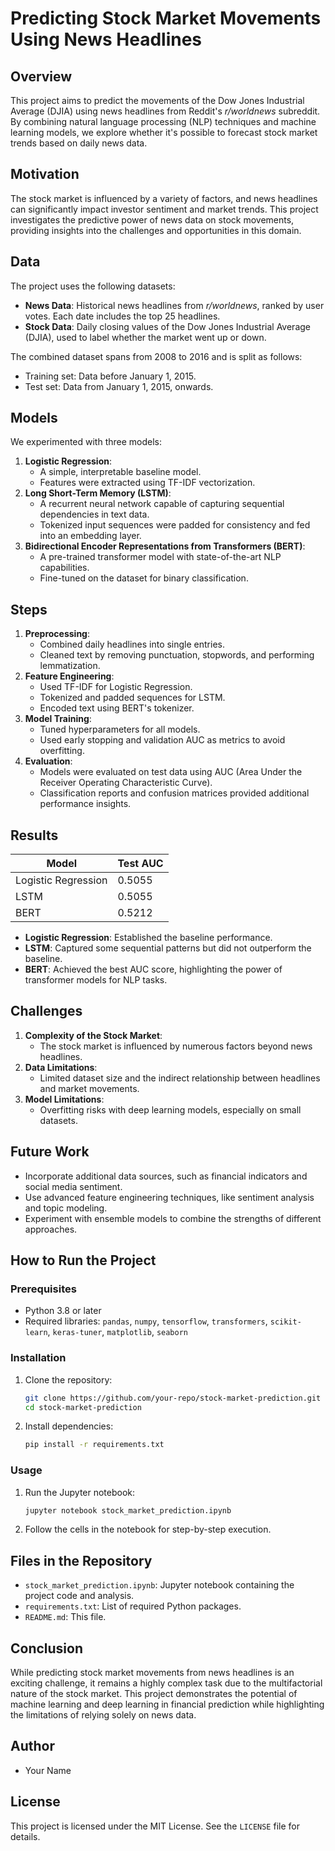 
# Predicting Stock Market Movements Using News Headlines

## Overview

This project aims to predict the movements of the Dow Jones Industrial Average (DJIA) using news headlines from Reddit's *r/worldnews* subreddit. By combining natural language processing (NLP) techniques and machine learning models, we explore whether it's possible to forecast stock market trends based on daily news data.

## Motivation

The stock market is influenced by a variety of factors, and news headlines can significantly impact investor sentiment and market trends. This project investigates the predictive power of news data on stock movements, providing insights into the challenges and opportunities in this domain.

## Data

The project uses the following datasets:
- **News Data**: Historical news headlines from *r/worldnews*, ranked by user votes. Each date includes the top 25 headlines.
- **Stock Data**: Daily closing values of the Dow Jones Industrial Average (DJIA), used to label whether the market went up or down.

The combined dataset spans from 2008 to 2016 and is split as follows:
- Training set: Data before January 1, 2015.
- Test set: Data from January 1, 2015, onwards.

## Models

We experimented with three models:
1. **Logistic Regression**:
   - A simple, interpretable baseline model.
   - Features were extracted using TF-IDF vectorization.
2. **Long Short-Term Memory (LSTM)**:
   - A recurrent neural network capable of capturing sequential dependencies in text data.
   - Tokenized input sequences were padded for consistency and fed into an embedding layer.
3. **Bidirectional Encoder Representations from Transformers (BERT)**:
   - A pre-trained transformer model with state-of-the-art NLP capabilities.
   - Fine-tuned on the dataset for binary classification.

## Steps

1. **Preprocessing**:
   - Combined daily headlines into single entries.
   - Cleaned text by removing punctuation, stopwords, and performing lemmatization.
2. **Feature Engineering**:
   - Used TF-IDF for Logistic Regression.
   - Tokenized and padded sequences for LSTM.
   - Encoded text using BERT's tokenizer.
3. **Model Training**:
   - Tuned hyperparameters for all models.
   - Used early stopping and validation AUC as metrics to avoid overfitting.
4. **Evaluation**:
   - Models were evaluated on test data using AUC (Area Under the Receiver Operating Characteristic Curve).
   - Classification reports and confusion matrices provided additional performance insights.

## Results

| Model                | Test AUC  |
|-----------------------|-----------|
| Logistic Regression  | 0.5055    |
| LSTM                 | 0.5055    |
| BERT                 | 0.5212    |

- **Logistic Regression**: Established the baseline performance.
- **LSTM**: Captured some sequential patterns but did not outperform the baseline.
- **BERT**: Achieved the best AUC score, highlighting the power of transformer models for NLP tasks.

## Challenges

1. **Complexity of the Stock Market**:
   - The stock market is influenced by numerous factors beyond news headlines.
2. **Data Limitations**:
   - Limited dataset size and the indirect relationship between headlines and market movements.
3. **Model Limitations**:
   - Overfitting risks with deep learning models, especially on small datasets.

## Future Work

- Incorporate additional data sources, such as financial indicators and social media sentiment.
- Use advanced feature engineering techniques, like sentiment analysis and topic modeling.
- Experiment with ensemble models to combine the strengths of different approaches.

## How to Run the Project

### Prerequisites
- Python 3.8 or later
- Required libraries: `pandas`, `numpy`, `tensorflow`, `transformers`, `scikit-learn`, `keras-tuner`, `matplotlib`, `seaborn`

### Installation
1. Clone the repository:
   ```bash
   git clone https://github.com/your-repo/stock-market-prediction.git
   cd stock-market-prediction
   ```
2. Install dependencies:
   ```bash
   pip install -r requirements.txt
   ```

### Usage
1. Run the Jupyter notebook:
   ```bash
   jupyter notebook stock_market_prediction.ipynb
   ```
2. Follow the cells in the notebook for step-by-step execution.

## Files in the Repository

- `stock_market_prediction.ipynb`: Jupyter notebook containing the project code and analysis.
- `requirements.txt`: List of required Python packages.
- `README.md`: This file.

## Conclusion

While predicting stock market movements from news headlines is an exciting challenge, it remains a highly complex task due to the multifactorial nature of the stock market. This project demonstrates the potential of machine learning and deep learning in financial prediction while highlighting the limitations of relying solely on news data.

## Author

- Your Name

## License

This project is licensed under the MIT License. See the `LICENSE` file for details.
